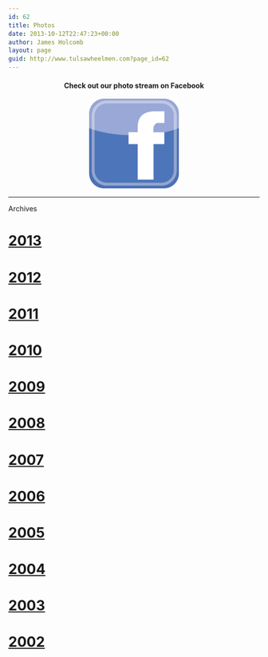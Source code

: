```yaml
---
id: 62
title: Photos
date: 2013-10-12T22:47:23+00:00
author: James Holcomb
layout: page
guid: http://www.tulsawheelmen.com?page_id=62
---
```

<div class="row">
  <h4 class="col-md-12" style="text-align: center;">
    Check out our photo stream on Facebook
  </h4>
  
  <div class="col-md-12" style="text-align: center;">
    <a target="_blank" href="https://www.facebook.com/tulsawheelmen/photos_stream"><img class="alignnone  wp-image-508" src="/wp-content/uploads/2014/03/facebook-logo-icon.png" alt="flickr-icon" width="180" height="180" /></a>
  </div>
</div>

* * *

<div class="row">
  <div class="h3 center-block">
    Archives
  </div>
</div>

<div class="row">
  <div class="col-md-2">
    <h1>
      <a class="disabled btn btn-primary btn-lg" title="2013" href="photos-2013">2013</a>
    </h1>
  </div>
  
  <div class="col-md-2">
    <h1>
      <a class="disabled btn btn-primary btn-lg" title="2012" href="photos-2012">2012</a>
    </h1>
  </div>
  
  <div class="col-md-2">
    <h1>
      <a class="disabled btn btn-primary btn-lg" title="2011" href="photos-2011">2011</a>
    </h1>
  </div>
  
  <div class="col-md-2">
    <h1>
      <a class="disabled btn btn-primary btn-lg" title="2010" href="photos-2010">2010</a>
    </h1>
  </div>
  
  <div class="col-md-2">
    <h1>
      <a class="btn btn-primary btn-lg" title="2009" href="photos-2009">2009</a>
    </h1>
  </div>
  
  <div class="col-md-2">
    <h1>
      <a class="btn btn-primary btn-lg" title="2008" href="photos-2008">2008</a>
    </h1>
  </div>
</div>

<div class="row">
  <div class="col-md-2">
    <h1>
      <a class="btn btn-primary btn-lg" title="2007" href="photos-2007">2007</a>
    </h1>
  </div>
  
  <div class="col-md-2">
    <h1>
      <a class="btn btn-primary btn-lg" title="2006" href="photos-2006">2006</a>
    </h1>
  </div>
  
  <div class="col-md-2">
    <h1>
      <a class="btn btn-primary btn-lg" title="2005" href="photos-2005">2005</a>
    </h1>
  </div>
  
  <div class="col-md-2">
    <h1>
      <a class="btn btn-primary btn-lg" title="2004" href="photos-2004">2004</a>
    </h1>
  </div>
  
  <div class="col-md-2">
    <h1>
      <a class="btn btn-primary btn-lg" title="2003" href="photos-2003">2003</a>
    </h1>
  </div>
  
  <div class="col-md-2">
    <h1>
      <a class="btn btn-primary btn-lg" title="2002" href="photos-2002">2002</a>
    </h1>
  </div>
</div>